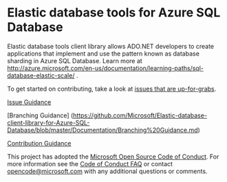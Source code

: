 # Elastic database tools for Azure SQL Database
Elastic database tools client library allows ADO.NET developers to create applications that implement and use the pattern known as database sharding in Azure SQL Database. Learn more at http://azure.microsoft.com/en-us/documentation/learning-paths/sql-database-elastic-scale/ .

To get started on contributing, take a look at [issues that are up-for-grabs](https://github.com/Azure/elastic-db-tools/labels/Up%20For%20Grabs).

[Issue Guidance](https://github.com/Microsoft/Elastic-database-client-library-for-Azure-SQL-Database/blob/master/Documentation/Issue%20Guidance.md)


[Branching Guidance] (https://github.com/Microsoft/Elastic-database-client-library-for-Azure-SQL-Database/blob/master/Documentation/Branching%20Guidance.md)

[Contribution Guidance](https://github.com/Microsoft/Elastic-database-client-library-for-Azure-SQL-Database/blob/master/Documentation/Contribution%20Guidance.md)

This project has adopted the [Microsoft Open Source Code of Conduct](https://opensource.microsoft.com/codeofconduct/). For more information see the [Code of Conduct FAQ](https://opensource.microsoft.com/codeofconduct/faq/) or contact [opencode@microsoft.com](mailto:opencode@microsoft.com) with any additional questions or comments.
